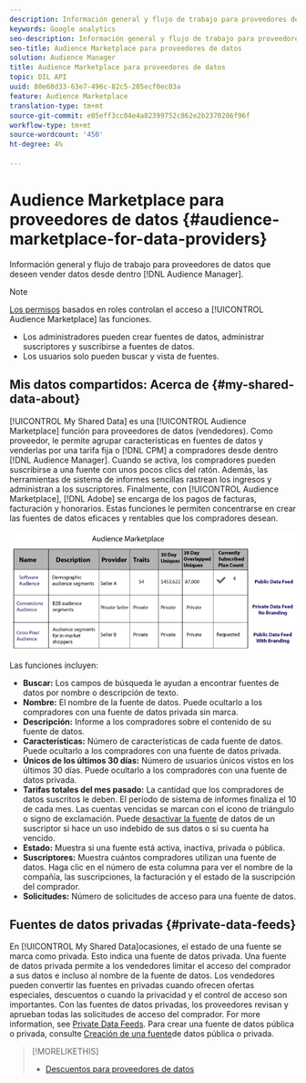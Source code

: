 ```yaml
---
description: Información general y flujo de trabajo para proveedores de datos que desean vender datos desde el Audience Manager.
keywords: Google analytics
seo-description: Información general y flujo de trabajo para proveedores de datos que desean vender datos desde el Audience Manager.
seo-title: Audience Marketplace para proveedores de datos
solution: Audience Manager
title: Audience Marketplace para proveedores de datos
topic: DIL API
uuid: 80e60d33-63e7-496c-82c5-205ecf0ec03a
feature: Audience Marketplace
translation-type: tm+mt
source-git-commit: e05eff3cc04e4a82399752c862e2b2370286f96f
workflow-type: tm+mt
source-wordcount: '450'
ht-degree: 4%

---
```



# Audience Marketplace para proveedores de datos {#audience-marketplace-for-data-providers}

Información general y flujo de trabajo para proveedores de datos que deseen vender datos desde dentro [!DNL Audience Manager].

<!-- c_marketplace_provider.xml -->

>[!NOTE]
>
>[Los permisos](../../../reporting/reports-dashboard.md) basados en roles controlan el acceso a [!UICONTROL Audience Marketplace] las funciones.
>
>* Los administradores pueden crear fuentes de datos, administrar suscriptores y suscribirse a fuentes de datos.
>* Los usuarios solo pueden buscar y vista de fuentes.


## Mis datos compartidos: Acerca de {#my-shared-data-about}

[!UICONTROL My Shared Data] es una [!UICONTROL Audience Marketplace] función para proveedores de datos (vendedores). Como proveedor, le permite agrupar características en fuentes de datos y venderlas por una tarifa fija o [!DNL CPM] a compradores desde dentro [!DNL Audience Manager]. Cuando se activa, los compradores pueden suscribirse a una fuente con unos pocos clics del ratón. Además, las herramientas de sistema de informes sencillas rastrean los ingresos y administran a los suscriptores. Finalmente, con [!UICONTROL Audience Marketplace], [!DNL Adobe] se encarga de los pagos de facturas, facturación y honorarios. Estas funciones le permiten concentrarse en crear las fuentes de datos eficaces y rentables que los compradores desean.

![](assets/seller_marketplace.png)

<!-- c_myshared_data.xml -->

Las funciones incluyen:

* **Buscar:** Los campos de búsqueda le ayudan a encontrar fuentes de datos por nombre o descripción de texto.
* **Nombre:** El nombre de la fuente de datos. Puede ocultarlo a los compradores con una fuente de datos privada sin marca.
* **Descripción:** Informe a los compradores sobre el contenido de su fuente de datos.
* **Características:** Número de características de cada fuente de datos. Puede ocultarlo a los compradores con una fuente de datos privada.
* **Únicos de los últimos 30 días:** Número de usuarios únicos vistos en los últimos 30 días. Puede ocultarlo a los compradores con una fuente de datos privada.
* **Tarifas totales del mes pasado:** La cantidad que los compradores de datos suscritos le deben. El período de sistema de informes finaliza el 10 de cada mes. Las cuentas vencidas se marcan con el icono de triángulo o signo de exclamación. Puede [desactivar la fuente](../../../features/audience-marketplace/marketplace-data-providers/marketplace-create-manage-feeds.md#deactivate-data-feed) de datos de un suscriptor si hace un uso indebido de sus datos o si su cuenta ha vencido.
* **Estado:**  Muestra si una fuente está activa, inactiva, privada o pública.
* **Suscriptores:** Muestra cuántos compradores utilizan una fuente de datos. Haga clic en el número de esta columna para ver el nombre de la compañía, las suscripciones, la facturación y el estado de la suscripción del comprador.
* **Solicitudes:** Número de solicitudes de acceso para una fuente de datos.

## Fuentes de datos privadas {#private-data-feeds}

En [!UICONTROL My Shared Data]ocasiones, el estado de una fuente se marca como privada. Esto indica una fuente de datos privada. Una fuente de datos privada permite a los vendedores limitar el acceso del comprador a sus datos e incluso al nombre de la fuente de datos. Los vendedores pueden convertir las fuentes en privadas cuando ofrecen ofertas especiales, descuentos o cuando la privacidad y el control de acceso son importantes. Con las fuentes de datos privadas, los proveedores revisan y aprueban todas las solicitudes de acceso del comprador. For more information, see [Private Data Feeds](../../../features/audience-marketplace/marketplace-private-feeds.md). Para crear una fuente de datos pública o privada, consulte [Creación de una fuente](../../../features/audience-marketplace/marketplace-data-providers/marketplace-create-manage-feeds.md#create-public-private-data-feed)de datos pública o privada.

>[!MORELIKETHIS]
>
>* [Descuentos para proveedores de datos](../../../features/audience-marketplace/marketplace-data-providers/marketplace-create-manage-feeds.md#discounts)


